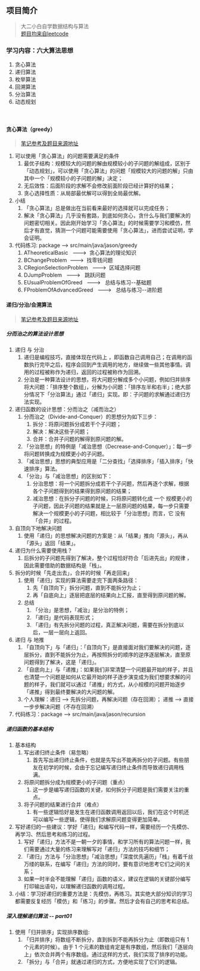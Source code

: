 ## 项目简介

> 大二小白自学数据结构与算法 <br>
> [题目均来自leetcode](https://leetcode.cn/)

### 学习内容：六大算法思想

1. 贪心算法
2. 递归算法
3. 枚举算法
4. 回溯算法
5. 分治算法
6. 动态规划
   <br>
   <br>
   <br>

#### 贪心算法（greedy）

> [笔记参考及题目来源地址](https://leetcode.cn/leetbook/read/greedy/r28jah/)

1. 可以使用「贪心算法」的问题需要满足的条件
    1. 最优子结构：规模较大的问题的解由规模较小的子问题的解组成，区别于「动态规划」，可以使用「贪心算法」的问题「规模较大的问题的解」只由其中一个「规模较小的子问题的解」决定；
    2. 无后效性：后面阶段的求解不会修改前面阶段已经计算好的结果；
    3. 贪心选择性质：从局部最优解可以得到全局最优解。
2. 小结
    1. 「贪心算法」总是做出在当前看来最好的选择就可以完成任务；
    2. 解决「贪心算法」几乎没有套路，到底如何贪心，贪什么与我们要解决的问题密切相关。因此刚开始学习「贪心算法」的时候需要学习和模仿，然后才有直觉，猜测一个问题可能需要使用「贪心算法」，进而尝试证明，学会证明。
3. 代码练习: package --> src/main/java/jason/greedy
    1. ATheoreticalBasic &nbsp;&nbsp;--->&nbsp;&nbsp;贪心算法的理论知识
    2. BChangeProblem&nbsp;&nbsp;--->&nbsp;&nbsp;找零钱问题
    3. CRegionSelectionProblem &nbsp;&nbsp;--->&nbsp;&nbsp;区域选择问题
    4. DJumpProblem &nbsp;&nbsp;--->&nbsp;&nbsp; 跳跃问题
    5. EUsualProblemOfGreed &nbsp;&nbsp;--->&nbsp;&nbsp; 总结与练习--基础题
    6. FProblemOfAdvancedGreed &nbsp;&nbsp;--->&nbsp;&nbsp; 总结与练习--进阶题

#### 递归/分治/会溯算法

> [笔记参考及题目来源地址](https://leetcode.cn/leetbook/read/recursion-and-divide-and-conquer/r24abc/)

##### 分而治之的算法设计思想 

1. 递归 与 分治
    1. 递归是编程技巧，直接体现在代码上 ，即函数自己调用自己；在调用的函数执行完毕之后，程序会回到产生调用的地方，继续做一些其他事情。调用的过程被称作为递归，返回的过程被称作为回溯。
    2. 分治是一种算法设计的思想，将大问题分解成多个小问题，例如归并排序将大问题：「排序整个数组」，分解为小问题：「排序左半和右半」；绝大部分情况下「分治算法」通过「递归」实现。即：子问题的求解通过递归方法实现。
2. 递归函数的设计思想：分而治之（减而治之）
    1. 分而治之（Divide-and-Conquer）的思想分为如下三步：
        1. 拆分：将原问题拆分成若干个子问题；
        2. 解决：解决这些子问题；
        3. 合并：合并子问题的解得到原问题的解。
    2. 「分治思想」的特例是「减治思想（Decrease-and-Conquer）」：每一步将问题转换成为规模更小的子问题。
    3. 「减治思想」思想的典型应用是「二分查找」「选择排序」「插入排序」「快速排序」算法。
    4. 「分治」与「减治思想」的区别如下：
        1. 分治思想：将一个问题拆分成若干个子问题，然后再逐个求解，根据各个子问题得到的结果得到原问题的结果；
        2. 减治思想：在拆分子问题的时候，只将原问题转化成 一个 规模更小的子问题，因此子问题的结果就是上一层原问题的结果，每一步只需要解决一个规模更小的子问题，相比较于「分治思想」而言，它 没有「合并」的过程。
3. 自顶向下地解决问题
    1. 使用「递归」的思想解决问题的方案是：从「结果」推向「源头」，再从「源头」返回「结果」。
4. 递归为什么需要使用栈？
    1. 后拆分的子问题先得到了解决，整个过程恰好符合「后进先出」的规律 ，因此需要借助的数据结构是「栈」。
5. 拆分的时候「先走出去」，合并的时候「再走回来」
    1. 使用「递归」实现的算法需要走完下面两条路径：
        1. 先「自顶向下」拆分问题，直到不能拆分为止；
        2. 再「自底向上」逐层把底层的结果向上汇报，直至得到原问题的解。
    2. 总结
        1. 「分治」是思想，「减治」是分治的特例；
        2. 「递归」是代码表现形式；
        3. 「递归」有先拆分问题的过程，真正解决问题，需要在拆分到底以后，一层一层向上返回。
6. 递归 与 地推
   1. 「自顶向下」与「递归」：「自顶向下」是直接面对我们要解决的问题，逐层拆分，直到不能拆分为止，再按照拆分的顺序的逆序逐层解决，直至原问题得到了解决，这是「递归」。
   2. 「自底向上」与「递推」：如果我们非常清楚一个问题最开始的样子，并且也清楚一个问题是如何从它最开始的样子逐步演变成为我们想要求解的问题的样子，我们就可以通过「递推」的方式，从小规模的问题开始逐步「递推」得到最终要解决的大问题的解。
   3. 个人理解：递归 --> 先拆分问题，再解决问题（存在回溯）；  递推 --> 直接一步步解决问题（不存在回溯）
7. 代码练习：package --> src/main/java/jason/recursion

##### 递归函数的基本结构
1. 基本结构
   1. 写出递归终止条件（易忽略）
      1. 首先写出递归终止条件，也就是先写出不能再拆分的子问题。有些朋友在初学的时候，会由于忘记编写递归终止条件而导致递归调用栈满。
   2. 将原问题拆分成为规模更小的子问题（重点）
      1. 这一步是编写递归函数的关键，如何拆分子问题是我们需要关注的重点。
   3. 将子问题的结果进行合并（难点）
      1. 有一些逻辑恰好是发生在递归函数调用返回以后，我们在这个时机还可以编写一些逻辑，使得我们求解原问题变得更加简单。
2. 写好递归的一些建议：学好「递归」和编写代码一样，需要经历一个先模仿、再学习、然后思考和练习的过程。
   1. 写好「递归」方法不是一朝一夕的事情，和学习所有的算法问题一样，我们需要通过大量的练习来理解写对「递归」方法的技巧和细节；
   2. 「递归」方法与「分治思想」「减治思想」「深度优先遍历」「栈」有着千丝万缕的联系，在编写「递归」方法的同时，要有意识地思考它们之间的关系；
   3. 如果一时半会不能理解「递归」函数的语义，建议在逻辑的关键部分编写打印输出语句，以理解递归函数的调用过程。
3. 小结：学习好递归的重要方法是：先模仿，再练习。其实绝大部分知识的学习都需要反复经历「模仿」和「练习」的步骤。然后才会有自己的思考和总结。

##### 深入理解递归算法 -- part01
1. 使用「归并排序」实现排序数组: 
   1. 「归并排序」将数组不断拆分，直到拆到不能再拆分为止（即数组只有 1 个元素的时候）。由于 1 个元素的数组肯定是有序数组，然后我们「逐层向上」依次合并两个有序数组。通过这样的方式，我们实现了排序的功能。 
   2. 「拆分」与「合并」就通过递归的方式，方便地实现了它们的逻辑。


